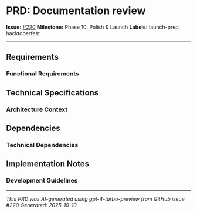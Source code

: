 # PRD: Documentation review

**Issue:** [#220](https://github.com/profullstack/meshhook/issues/220)
**Milestone:** Phase 10: Polish & Launch
**Labels:** launch-prep, hacktoberfest

---


## Requirements

### Functional Requirements

## Technical Specifications

### Architecture Context

## Dependencies

### Technical Dependencies

## Implementation Notes

### Development Guidelines

---

*This PRD was AI-generated using gpt-4-turbo-preview from GitHub issue #220*
*Generated: 2025-10-10*
